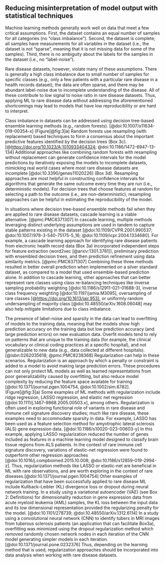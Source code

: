 ## Reducing misinterpretation of model output with statistical techniques 

Machine learning methods generally work well on data that meet a few critical assumptions. 
First, the dataset contains an equal number of samples for all categories (no “class imbalance”). 
Second, the dataset is complete; all samples have measurements for all variables in the dataset (i.e., the dataset is not “sparse”, meaning that it is not missing data for some of the samples). 
Third, there is no ambiguity about the labels for the samples in the dataset (i.e., no “label-noise”).

Rare disease datasets, however, violate many of these assumptions. 
There is generally a high class imbalance due to small number of samples for specific classes (e.g., only a few patients with a particular rare disease in a health records dataset), the data are often sparse, and there may be abundant label-noise due to incomplete understanding of the disease. 
All of these contribute to low signal to noise ratio in rare disease datasets. 
Thus, applying ML to rare disease data without addressing the aforementioned shortcomings may lead to models that have low reproducibility or are hard to interpret.

Class imbalance in datasets can be addressed using decision tree-based ensemble learning methods (e.g., random forests). [@doi:10.1007/s11634-019-00354-x] (Figure[@fig:3]a)
Random forests use resampling (with replacement) based techniques to form a consensus about the important predictive features identified by the decision trees (Box 3c). [@https://doi.org/10.1023/A:1010933404324; @doi:10.1186/1472-6947-13-134]
Additional approaches like combining random forests with resampling without replacement can generate confidence intervals for the model predictions by iteratively exposing the models to incomplete datasets, mimicking real world cases where most rare disease datasets are incomplete [@doi:10.3390/genes11020226] (Box 3d).
Resampling approaches are most helpful in constructing confidence intervals for algorithms that generate the same outcome every time they are run (i.e., deterministic models). 
For decision trees that choose features at random for selecting a path to the outcome (i.e., are non-deterministic), resampling approaches can be helpful in estimating the reproducibility of the model.

In situations where decision tree-based ensemble methods fail when they are applied to rare disease datasets, cascade learning is a viable alternative. [@pmc:PMC6371307]
In cascade learning, multiple methods leveraging distinct underlying assumptions are used in tandem to capture stable patterns existing in the dataset [@doi:10.1109/CVPR.2001.990537; @doi:10.1007/978-3-540-75175-5_16; @doi:10.1109/icpr.2004.1334680]. 
For example, a cascade learning approach for identifying rare disease patients from electronic health record data (Box 3a) incorporated independent steps for feature extraction (word2vec [@arxiv:1301.3781]), preliminary prediction with ensembled decision trees, and then prediction refinement using data similarity metrics. [@pmc:PMC6371307] 
Combining these three methods resulted in better overall prediction when implemented on a silver standard dataset, as compared to a model that used ensemble-based prediction alone.
In addition to cascade learning, other approaches that can better represent rare classes using class re-balancing techniques like inverse sampling probability weighting [@doi:10.1186/s12911-021-01688-3], inverse class frequency weighting [@doi:10.1197/jamia.M3095], oversampling of rare classes [@https://doi.org/10.1613/jair.953], or uniformly random undersampling of majority class [@doi:10.48550/arXiv.1608.06048] may also help mitigate limitations due to class imbalance. 

The presence of label-noise and sparsity in the data can lead to overfitting of models to the training data, meaning that the models show high prediction accuracy on the training data but low prediction accuracy (and large prediction errors) on new evaluation data. 
Overfit models tend to rely on patterns that are unique to the training data (for example, the clinical vocabulary or clinical coding practices at a specific hospital), and not generalizable to new data (e.g., data collected at different hospitals). [@isbn:0262035618; @pmc:PMC8238368]
Regularization can help in these scenarios.
Regularization is an approach by which a penalty or constraint is added to a model to avoid making large prediction errors.
These procedures can not only protect ML models as well as learned representations from poor generalizability caused by overfitting, but also reduce model complexity by reducing the feature space available for training [@doi:10.1371/journal.pgen.1004754, @doi:10.1002/sim.6782]. (Figure[@fig:3]a)
Some examples of ML methods with regularization include ridge regression, LASSO regression, and elastic net regression [@doi:10.1111/j.1467-9868.2005.00503.x], among others.
Regularization is often used in exploring functional role of variants in rare disease and immune cell signature discovery studies; much like rare disease, these examples need to accommodate sparsity in data.
For example, LASSO has been used as a feature selection method for amyotrophic lateral sclerosis (ALS) gene expression data. [@doi:10.1186/s10020-023-00603-y]
In this example, applying LASSO regularization reduced the number of genes included as features in a machine learning model designed to classify brain tissue regions from ALS patients. 
In the context of rare immune cell signature discovery, variations of elastic-net regression were found to outperform other regression approaches [@doi:10.1016/j.compbiomed.2015.10.008; @doi:10.1186/s12859-019-2994-z]. 
Thus, regularization methods like LASSO or elastic-net are beneficial in ML with rare observations, and are worth exploring in the context of rare diseases.[@doi:10.1371/journal.pgen.1004754] 
Other examples of regularization that have been successfully applied to rare disease ML include Kullback–Leibler (KL) divergence loss or dropout during neural network training.
In a study using a variational autoencoder (VAE) (see Box 2: Definitions) for dimensionality reduction in gene expression data from acute myeloid leukemia (AML) samples, the KL loss between the input data and its low dimensional representation provided the regularizing penalty for the model. [@doi:10.1101/278739; @doi:10.48550/arXiv.1312.6114]
In a study using a convolutional neural network (CNN) to identify tubers in MRI images from tuberous sclerosis patients (an application that can facilitate Box3a), overfitting was minimized using the dropout regularization method which removed randomly chosen network nodes in each iteration of the CNN model generating simpler models in each iteration.[@doi:10.1371/journal.pone.0232376]
Thus, depending on the learning method that is used, regularization approaches should be incorporated into data analysis when working with rare disease datasets. 

